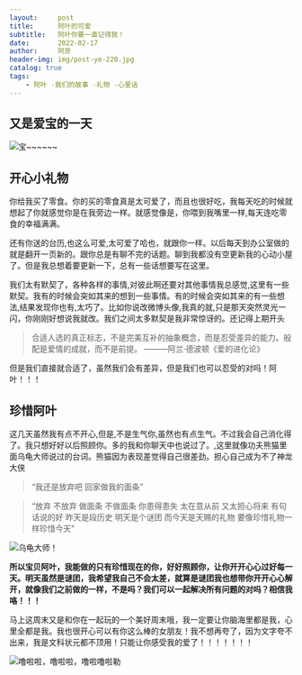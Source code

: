 ```yaml
---
layout:     post
title:      阿叶的可爱
subtitle:   阿叶你要一直记得我！
date:       2022-02-17
author:     阿彦
header-img: img/post-ye-220.jpg
catalog: true
tags:
    - 阿叶 -我们的故事 -礼物 -心里话
---
```


## 又是爱宝的一天

![宝~~~~~~](https://raw.githubusercontent.com/yanloveye/Figurebed/img/微信图片_20220221162736.jpg)



## 开心小礼物

你给我买了零食。你的买的零食真是太可爱了，而且也很好吃，我每天吃的时候就想起了你就感觉你是在我旁边一样。就感觉像是，你喂到我嘴里一样,每天连吃零食的幸福满满。

还有你送的台历,也这么可爱,太可爱了哈也，就跟你一样。以后每天到办公室做的就是翻开一页新的。跟你总是有聊不完的话题。聊到我都没有空更新我的心动小屋了。但是我总想着要更新一下，总有一些话想要写在这里。

我们太有默契了，各种各样的事情,对彼此啊还要对其他事情我总感觉,这里有一些默契。我有的时候会突如其来的想到一些事情。有的时候会突如其来的有一些想法,结果发现你也有,太巧了。比如你说改微博头像,我真的就,只是那天突然灵光一闪，你刚刚好想说我就改。我们之间太多默契是我非常惊讶的。还记得上期开头



> 合适人选的真正标志，不是完美互补的抽象概念，而是忍受差异的能力。般配是爱情的成就，而不是前提。
>                                                                                                                          ———阿兰·德波顿《爱的进化论》



但是我们直接就合适了，虽然我们会有差异，但是我们也可以忍受的对吗！阿叶！！！




## 珍惜阿叶

这几天虽然我有点不开心,但是,不是生气你,虽然也有点生气。不过我会自己消化得了。我只想好好以后照顾你。多的我和你聊天中也说过了。,这里就像功夫熊猫里面乌龟大师说过的台词。熊猫因为表现差觉得自己很差劲。担心自己成为不了神龙大侠

> “我还是放弃吧 回家做我的面条”

> “放弃 不放弃 做面条 不做面条
> 你患得患失 太在意从前 又太担心将来
> 有句话说的好 昨天是段历史 明天是个谜团 而今天是天赐的礼物 要像珍惜礼物一样珍惜今天”

![乌龟大师！](https://raw.githubusercontent.com/yanloveye/Figurebed/img/微信图片_20220221163953.jpg)

**所以宝贝阿叶，我能做的只有珍惜现在的你，好好照顾你，让你开开心心过好每一天。明天虽然是谜团，我希望我自己不会太差，就算是谜团我也想带你开开心心解开，就像我们之前做的一样，不是吗？我们可以一起解决所有问题的对吗？相信我咯！！！**

马上这周末又是和你在一起玩的一个美好周末哦，我一定要让你脑海里都是我，心里全都是我。我也很开心可以有你这么棒的女朋友！我不想再夸了，因为文字夸不出来，我是文科状元都不顶用！只能让你感受我的爱了！！！！！！！

![噜啦啦，噜啦啦，噜啦噜啦勒](https://raw.githubusercontent.com/yanloveye/Figurebed/img/微信图片_20220221163953.jpg)
